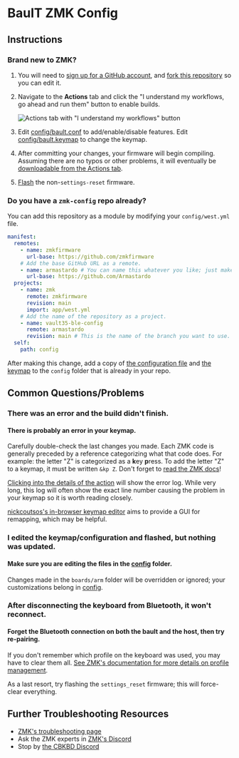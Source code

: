 # BaulT ZMK Config

## Instructions

### Brand new to ZMK?

1. You will need to [sign up for a GitHub account](https://github.com/signup), and [fork this repository](https://docs.github.com/en/get-started/quickstart/fork-a-repo#forking-a-repository) so you can edit it.
2. Navigate to the **Actions** tab and click the "I understand my workflows, go ahead and run them" button to enable builds.

   ![Actions tab with "I understand my workflows" button](https://i.imgur.com/B7cTAE6.png)
3. Edit [config/bault.conf](config/bault.conf) to add/enable/disable features. Edit [config/bault.keymap](config/bault.keymap) to change the keymap.
4. After committing your changes, your firmware will begin compiling. Assuming there are no typos or other problems, it will eventually be [downloadable from the Actions tab](https://zmk.dev/docs/user-setup#installing-the-firmware).
5. [Flash](https://zmk.dev/docs/user-setup#flashing-uf2-files) the non-`settings-reset` firmware.

### Do you have a `zmk-config` repo already?

You can add this repository as a module by modifying your `config/west.yml` file.

```yaml
manifest:
  remotes:
    - name: zmkfirmware
      url-base: https://github.com/zmkfirmware
    # Add the base GitHub URL as a remote.
    - name: armastardo # You can name this whatever you like; just make sure the "remote" below matches.
      url-base: https://github.com/Armastardo
  projects:
    - name: zmk
      remote: zmkfirmware
      revision: main
      import: app/west.yml
    # Add the name of the repository as a project.
    - name: vault35-ble-config
      remote: armastardo
      revision: main # This is the name of the branch you want to use.
  self:
    path: config
```

After making this change, add a copy of [the configuration file](config/bault.conf) and [the keymap](config/bault.keymap) to the `config` folder that is already in your repo.

## Common Questions/Problems

### There was an error and the build didn't finish.

#### There is probably an error in your keymap.

Carefully double-check the last changes you made. Each ZMK code is generally preceded by a reference categorizing what that code does. For example: the letter "Z" is categorized as a **k**ey **p**ress. To add the letter "Z" to a keymap, it must be written `&kp Z`. Don't forget to [read the ZMK docs](https://zmk.dev/docs/features/keymaps)!

[Clicking into the details of the action](https://docs.github.com/en/actions/quickstart#viewing-your-workflow-results) will show the error log. While very long, this log will often show the exact line number causing the problem in your keymap so it is worth reading closely.

[nickcoutsos's in-browser keymap editor](https://nickcoutsos.github.io/keymap-editor) aims to provide a GUI for remapping, which may be helpful.

### I edited the keymap/configuration and flashed, but nothing was updated.

#### Make sure you are editing the files in the [config](config) folder.

Changes made in the `boards/arm` folder will be overridden or ignored; your customizations belong in [config](config).

### After disconnecting the keyboard from Bluetooth, it won't reconnect.

#### Forget the Bluetooth connection on both the bault and the host, then try re-pairing.

If you don't remember which profile on the keyboard was used, you may have to clear them all. [See ZMK's documentation for more details on profile management](https://zmk.dev/docs/behaviors/bluetooth#bluetooth-pairing-and-profiles).

As a last resort, try flashing the `settings_reset` firmware; this will force-clear everything.

## Further Troubleshooting Resources

- [ZMK's troubleshooting page](https://zmk.dev/docs/troubleshooting)
- Ask the ZMK experts in [ZMK's Discord](https://zmk.dev/community/discord/invite)
- Stop by [the CBKBD Discord](https://www.cbkbd.com/discord)
